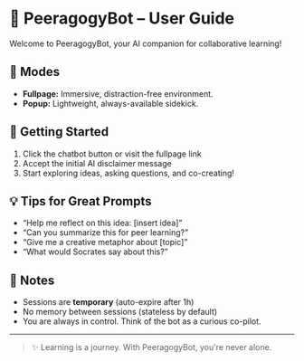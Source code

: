 # 👋 PeeragogyBot – User Guide

Welcome to PeeragogyBot, your AI companion for collaborative learning!

## 🧭 Modes

- **Fullpage:** Immersive, distraction-free environment.
- **Popup:** Lightweight, always-available sidekick.

## 🚀 Getting Started

1. Click the chatbot button or visit the fullpage link
2. Accept the initial AI disclaimer message
3. Start exploring ideas, asking questions, and co-creating!

## 💡 Tips for Great Prompts

- “Help me reflect on this idea: [insert idea]”
- “Can you summarize this for peer learning?”
- “Give me a creative metaphor about [topic]”
- “What would Socrates say about this?”

## 📌 Notes

- Sessions are **temporary** (auto-expire after 1h)
- No memory between sessions (stateless by default)
- You are always in control. Think of the bot as a curious co-pilot.

---

> ✨ Learning is a journey. With PeeragogyBot, you're never alone.

